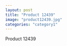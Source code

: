 ```yaml
---
layout: post
title: "Product 12439"
image: "product12439.jpg"
categories: "category1"
---
```

Product 12439
